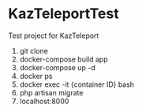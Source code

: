 # KazTeleportTest
Test project for KazTeleport

1) git clone
2) docker-compose build app
3) docker-compose up -d
4) docker ps
5) docker exec -it {container ID} bash
6) php artisan migrate
7) localhost:8000
